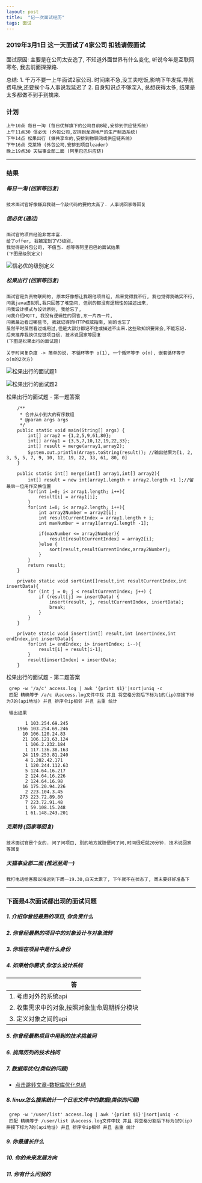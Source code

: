 ```yaml
---
layout: post
title:  "记一次面试经历"
tags: 面试
---
```


### 2019年3月1日 这一天面试了4家公司 扣钱请假面试

面试原因: 主要是在公司太安逸了, 不知道外面世界有什么变化, 听说今年是互联网寒冬, 我去前面探探路.

总结: 
    1. 千万不要一上午面试2家公司. 时间来不急,没工夫吃饭,影响下午发挥,导航费电快,还要挨个与人事说我延迟了
    2. 自身知识点不够深入, 总想获得太多, 结果是太多都做不到手到擒来.

### 计划

    上午10点 每日一淘 (每日优鲜旗下的公司目前B轮,安排到供应链系统)
    上午11点30 信必优 (外包公司,安排到龙湖地产的生产制造系统)
    下午14点 松果出行 (做共享车的,安排到物联网或供应链系统)
    下午16点 克莱特 (外包公司,安排到项目leader)
    晚上19点30 天猫事业部二面 (阿里巴巴供应链)

---

### 结果

##### 每日一淘 (回家等回复)

    技术面试官好像嫌弃我就一个敲代码的要的太高了. 人事说回家等回复

##### 信必优 (通过)

    面试官的项目经验非常丰富. 
    给了offer, 我被定到了V3级别,
    我觉得是外包公司, 不值当. 想等等阿里巴巴的面试结果
    (下图是级别定义)
  
![信必优的级别定义](../../../images/postimg/mianshilevel.png)

##### 松果出行 (回家等回复)

    面试官是负责物联网的, 原本好像想让我跟他项目组, 后来觉得我不行, 我也觉得我确实不行,
    问我java虚拟机,我只回答了堆空间, 但别的都没有逻辑性的描述出来, 
    问我设计模式与设计原则, 我给忘了, 
    问我介绍MQTT, 我没有逻辑性的回答,东一片西一片, 
    问我最近看过哪些书, 我就记得的HTTP权威指南, 别的也忘了
    虽然平时虽然看过或用过,但是大部分都记不住或描述不出来.这些软知识要背会,不能忘记.  
    后来推荐我换供应链项目组. 技术说回家等回复
    (下图是松果出行的面试题)

    关于时间复杂度 -> 简单的说. 不循环等于 o(1), 一个循环等于 o(n), 嵌套循环等于 o(n的2次方)
    
![松果出行的面试题1](../../../images/postimg/mianshiti1.jpg)
           
![松果出行的面试题2](../../../images/postimg/mianshiti2.jpg)
  
  
 松果出行的面试题 - 第一题答案
 
        /**
         * 合并从小到大的有序数组
         * @param args args
         */
        public static void main(String[] args) {
            int[] array2 = {1,2,5,9,61,80};
            int[] array1 = {3,5,7,10,12,19,22,33};
            int[] result = merge(array1,array2);
            System.out.println(Arrays.toString(result)); //输出结果为[1, 2, 3, 5, 5, 7, 9, 10, 12, 19, 22, 33, 61, 80, 0]
        }
    
        public static int[] merge(int[] array1,int[] array2){
            int[] result = new int[array1.length + array2.length +1 ];//留最后一位用作交换位置
            for(int i=0; i< array1.length; i++){
                result[i] = array1[i];
            }
            for(int i=0; i< array2.length; i++){
                int array2Number = array2[i];
                int resultCurrentIndex = array1.length + i;
                int maxNumber = array1[array1.length -1];
    
                if(maxNumber <= array2Number){
                    result[resultCurrentIndex] = array2[i];
                }else {
                    sort(result,resultCurrentIndex,array2Number);
                }
            }
            return result;
        }
    
        private static void sort(int[]result,int resultCurrentIndex,int insertData){
            for (int j = 0; j < resultCurrentIndex; j++) {
                if (result[j] >= insertData) {
                    insert(result, j, resultCurrentIndex, insertData);
                    break;
                }
            }
        }
    
        private static void insert(int[] result,int insertIndex,int endIndex,int insertData){
            for(int i= endIndex; i> insertIndex; i--){
                result[i] = result[i-1];
            }
            result[insertIndex] = insertData;
        }
 
 松果出行的面试题 - 第二题答案
  
     grep -w '/a/c' access.log | awk '{print $1}'|sort|uniq -c
     匹配 精确等于 /a/c 从access.log文件中找 并且 将空格分割后下标为1的(ip)拼接下标为7的(api地址) 并且 排序令ip相邻 并且 去重 统计
     
     输出结果
     
           1 103.254.69.245
        1966 103.254.69.246
          10 106.120.24.83
          21 106.121.63.124
           1 106.2.232.184
           1 117.136.38.163
          24 119.253.81.240
           4 1.202.42.171
           1 120.244.112.63
           5 124.64.16.217
           2 124.64.16.226
           2 124.64.16.98
          16 175.20.94.226
           2 223.104.3.45
         273 223.72.89.80
           7 223.72.91.48
           1 59.108.15.248
           1 61.148.243.201

##### 克莱特 (回家等回复)

    技术面试官是个女的. 问了问项目, 别的地方就随便问了问,时间很短就20分钟. 技术说回家等回复

##### 天猫事业部二面 (推迟至周一)

    我打电话给客服说推迟到下周一19.30,白天太累了, 下午就不在状态了, 周末要好好准备下
    
    
---
 
### 下面是4次面试都出现的面试问题

##### 1. 介绍你曾经最熟的项目, 你负责什么

##### 2. 你曾经最熟的项目中的对象设计与对象流转

##### 3. 你现在项目中是什么身份

##### 4. 如果给你需求,你怎么设计系统

| 答  |
|---|
|1. 考虑对外的系统api |
|2. 收集需求中的对象,按照对象生命周期拆分模块 |
|3. 定义对象之间的api |

##### 5. 你曾经最熟项目中用到的技术挑着问

##### 6. 挑简历列的技术栈问

##### 7. 数据库优化(类似的问题)

- [点击跳转文章-数据库优化总结](http://zihaoapi.cn/2019/03/%E6%95%B0%E6%8D%AE%E5%BA%93-%E8%B0%83%E4%BC%98 "点击跳转文章-数据库优化总结")

##### 8. linux怎么搜索统计一个日志文件中的数据(类似的问题)
    
     grep -w '/user/list' access.log | awk '{print $1}'|sort|uniq -c
     匹配 精确等于 /user/list 从access.log文件中找 并且 将空格分割后下标为1的(ip)拼接下标为7的(api地址) 并且 排序令ip相邻 并且 去重 统计
 
##### 9. 你最擅长什么

##### 10. 你的未来发展方向

##### 11. 你有什么问我的 



